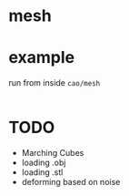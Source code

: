 # mesh

# example
run from inside `cao/mesh`
```
```

# TODO
- Marching Cubes
- loading .obj
- loading .stl
- deforming based on noise